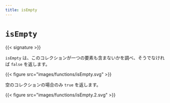 ```yaml
---
title: isEmpty
---
```


# `isEmpty`

{{< signature >}}

`isEmpty` は、このコレクションが一つの要素も含まないかを調べ、そうでなければ `false` を返します。

{{< figure src="images/functions/isEmpty.svg" >}}

空のコレクションの場合のみ `true` を返します。

{{< figure src="images/functions/isEmpty.2.svg" >}}
